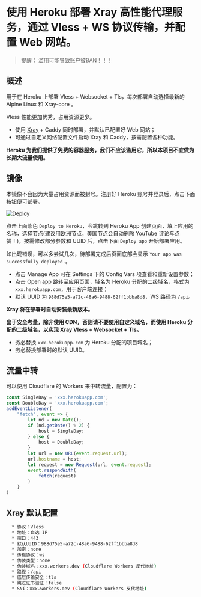 # 使用 Heroku 部署 Xray 高性能代理服务，通过 Vless + WS 协议传输，并配置 Web 网站。

> 提醒： 滥用可能导致账户被BAN！！！

## 概述

用于在 Heroku 上部署 Vless + Websocket + Tls，每次部署自动选择最新的 Alpine Linux 和 Xray-core 。

Vless 性能更加优秀，占用资源更少。

  * 使用 [Xray](https://github.com/XTLS/Xray-core) + Caddy 同时部署，并默认已配置好 Web 网站；
  * 可通过自定义网络配置文件启动 Xray 和 Caddy，按需配置各种功能。

**Heroku 为我们提供了免费的容器服务，我们不应该滥用它，所以本项目不宜做为长期大流量使用。**

## 镜像

本镜像不会因为大量占用资源而被封号。注册好 Heroku 账号并登录后，点击下面按钮便可部署。

[![Deploy](https://www.herokucdn.com/deploy/button.png)](https://dashboard.heroku.com/new?template=https://github.com/animalsFish/nonogg) 

点击上面紫色 `Deploy to Heroku`，会跳转到 Heroku App 创建页面，填上应用的名称，选择节点(建议用欧洲节点，美国节点会自动删除 YouTube 评论与点赞！)，按需修改部分参数和 UUID 后，点击下面 `Deploy app` 开始部署应用。

如出现错误，可以多尝试几次，待部署完成后页面底部会显示 `Your app was successfully deployed.`。

  * 点击 Manage App 可在 Settings 下的 Config Vars 项查看和重新设置参数；
  * 点击 Open app 跳转至应用页面，域名为 Heroku 分配的二级域名，格式为 `xxx.herokuapp.com`，用于客户端连接；
  * 默认 UUID 为 `988d75e5-a72c-48a6-9488-62ff1bbba8d8`，WS 路径为 `/api`。

**Xray 将在部署时自动安装最新版本。**

**出于安全考量，除非使用 CDN，否则请不要使用自定义域名，而使用 Heroku 分配的二级域名，以实现 Xray Vless + Websocket + Tls。**

  * 务必替换 `xxx.herokuapp.com` 为 Heroku 分配的项目域名；
  * 务必替换部署时的默认 UUID。

## 流量中转

  <summary>可以使用 Cloudflare 的 Workers 来中转流量，配置为：</summary>
  
  ```js
  const SingleDay = 'xxx.herokuapp.com';
  const DoubleDay = 'xxx.herokuapp.com';
  addEventListener(
      "fetch", event => {
          let nd = new Date();
          if (nd.getDate() % 2) {
              host = SingleDay;
          } else {
              host = DoubleDay;
          }
          let url = new URL(event.request.url);
          url.hostname = host;
          let request = new Request(url, event.request);
          event.respondWith(
              fetch(request)
          )
      }
  )
  ```

## Xray 默认配置

  ```bash
    * 协议：Vless
    * 地址：自选 IP
    * 端口：443
    * 默认UUID：988d75e5-a72c-48a6-9488-62ff1bbba8d8
    * 加密：none
    * 传输协议：ws
    * 伪装类型：none
    * 伪装域名：xxx.workers.dev (Cloudflare Workers 反代地址)
    * 路径：/api
    * 底层传输安全：tls
    * 跳过证书验证：false
    * SNI：xxx.workers.dev (Cloudflare Workers 反代地址)
  ```
